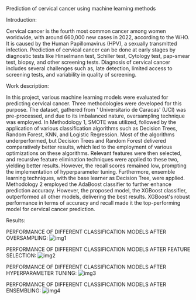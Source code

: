 Prediction of cervical cancer using machine learning methods

Introduction:

Cervical cancer is the fourth most common cancer among women worldwide, with around 660,000 new cases in 2022, according to the WHO. It is caused by the Human Papillomavirus (HPV), a sexually transmitted infection. Prediction of cervical cancer can be done at early stages by diagnostic tests like Hinselmann test, Schiller test, Cytology test, pap-smear test, biopsy, and other screening tests. Diagnosis of cervical cancer includes several challenges such as, late detection, limited access to screening tests, and variability in quality of screening.


Work description:

In this project, various machine learning models were evaluated for predicting cervical cancer. Three methodologies were developed for this purpose. The dataset, gathered from ' Universitario de Caracas' (UCI) was pre-processed, and due to its imbalanced nature, oversampling  technique was employed.  In Methodology 1, SMOTE was utilized, followed by the application of various classification algorithms such as Decision Trees, Random Forest, KNN, and Logistic Regression. Most of the algorithms underperformed, but Decision Trees and Random Forest delivered comparatively better results, which led to the employment of various optimizations on these algorithms. Relevant features were then selected, and recursive feature elimination techniques were applied to these two, yielding better results. However, the recall scores remained low, prompting the implementation of hyperparameter tuning. Furthermore, ensemble learning techniques, with the base learner as Decision Tree, were applied. Methodology 2 employed the AdaBoost classifier to further enhance prediction accuracy. However, the proposed model, the XGBoost classifier, outperformed all other models, delivering the best results. XGBoost's robust performance in terms of accuracy and recall made it the top-performing model for cervical cancer prediction.


Results:

PERFORMANCE OF DIFFERENT CLASSIFICATION MODELS AFTER OVERSAMPLING:
![img1](https://github.com/user-attachments/assets/28b0f314-6a49-410d-8801-c52f1e71673b)

PERFORMANCE OF DIFFERENT CLASSIFICATION MODELS AFTER FEATURE SELECTION:
![img2](https://github.com/user-attachments/assets/5caf2c9d-d9a4-439a-8612-82642053c99a)

PERFORMANCE OF DIFFERENT CLASSIFICATION MODELS AFTER HYPERPARAMETER TUNING:
![img3](https://github.com/user-attachments/assets/9d0e3930-8069-42ed-b61d-5e5399cfac2c)

PERFORMANCE OF DIFFERENT CLASSIFICATION MODELS AFTER ENSEMBLING:
![img4](https://github.com/user-attachments/assets/64ab32e2-9b82-4318-b558-d28ac166009b)



